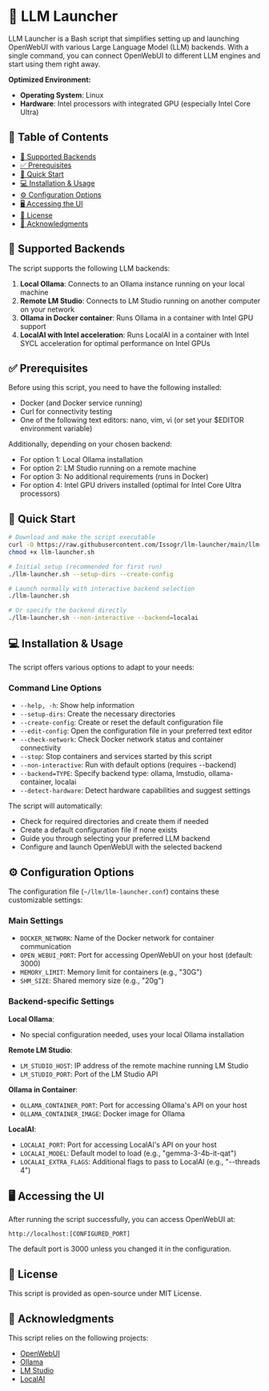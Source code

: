 # 🚀 LLM Launcher

LLM Launcher is a Bash script that simplifies setting up and launching OpenWebUI with various Large Language Model (LLM) backends. With a single command, you can connect OpenWebUI to different LLM engines and start using them right away.

**Optimized Environment:**
- **Operating System**: Linux
- **Hardware**: Intel processors with integrated GPU (especially Intel Core Ultra)

## 📑 Table of Contents
- [🔌 Supported Backends](#-supported-backends)
- [✅ Prerequisites](#-prerequisites)
- [🚀 Quick Start](#-quick-start)
- [💻 Installation & Usage](#-installation--usage)
- [⚙️ Configuration Options](#️-configuration-options)
- [🖥️ Accessing the UI](#️-accessing-the-ui)
- [📝 License](#-license)
- [🙏 Acknowledgments](#-acknowledgments)

## 🔌 Supported Backends

The script supports the following LLM backends:

1. **Local Ollama**: Connects to an Ollama instance running on your local machine
2. **Remote LM Studio**: Connects to LM Studio running on another computer on your network
3. **Ollama in Docker container**: Runs Ollama in a container with Intel GPU support
4. **LocalAI with Intel acceleration**: Runs LocalAI in a container with Intel SYCL acceleration for optimal performance on Intel GPUs

## ✅ Prerequisites

Before using this script, you need to have the following installed:

- Docker (and Docker service running)
- Curl for connectivity testing
- One of the following text editors: nano, vim, vi (or set your $EDITOR environment variable)

Additionally, depending on your chosen backend:
- For option 1: Local Ollama installation
- For option 2: LM Studio running on a remote machine
- For option 3: No additional requirements (runs in Docker)
- For option 4: Intel GPU drivers installed (optimal for Intel Core Ultra processors)

## 🚀 Quick Start

```bash
# Download and make the script executable
curl -O https://raw.githubusercontent.com/Issogr/llm-launcher/main/llm-launcher.sh
chmod +x llm-launcher.sh

# Initial setup (recommended for first run)
./llm-launcher.sh --setup-dirs --create-config

# Launch normally with interactive backend selection
./llm-launcher.sh

# Or specify the backend directly
./llm-launcher.sh --non-interactive --backend=localai
```

## 💻 Installation & Usage

The script offers various options to adapt to your needs:

### Command Line Options

- `--help, -h`: Show help information
- `--setup-dirs`: Create the necessary directories
- `--create-config`: Create or reset the default configuration file
- `--edit-config`: Open the configuration file in your preferred text editor
- `--check-network`: Check Docker network status and container connectivity
- `--stop`: Stop containers and services started by this script
- `--non-interactive`: Run with default options (requires --backend)
- `--backend=TYPE`: Specify backend type: ollama, lmstudio, ollama-container, localai
- `--detect-hardware`: Detect hardware capabilities and suggest settings

The script will automatically:
- Check for required directories and create them if needed
- Create a default configuration file if none exists
- Guide you through selecting your preferred LLM backend
- Configure and launch OpenWebUI with the selected backend

## ⚙️ Configuration Options

The configuration file (`~/llm/llm-launcher.conf`) contains these customizable settings:

### Main Settings
- `DOCKER_NETWORK`: Name of the Docker network for container communication
- `OPEN_WEBUI_PORT`: Port for accessing OpenWebUI on your host (default: 3000)
- `MEMORY_LIMIT`: Memory limit for containers (e.g., "30G")
- `SHM_SIZE`: Shared memory size (e.g., "20g")

### Backend-specific Settings

**Local Ollama**: 
- No special configuration needed, uses your local Ollama installation

**Remote LM Studio**:
- `LM_STUDIO_HOST`: IP address of the remote machine running LM Studio
- `LM_STUDIO_PORT`: Port of the LM Studio API

**Ollama in Container**:
- `OLLAMA_CONTAINER_PORT`: Port for accessing Ollama's API on your host
- `OLLAMA_CONTAINER_IMAGE`: Docker image for Ollama

**LocalAI**:
- `LOCALAI_PORT`: Port for accessing LocalAI's API on your host
- `LOCALAI_MODEL`: Default model to load (e.g., "gemma-3-4b-it-qat")
- `LOCALAI_EXTRA_FLAGS`: Additional flags to pass to LocalAI (e.g., "--threads 4")

## 🖥️ Accessing the UI

After running the script successfully, you can access OpenWebUI at:
```
http://localhost:[CONFIGURED_PORT]
```

The default port is 3000 unless you changed it in the configuration.

## 📝 License

This script is provided as open-source under MIT License.

## 🙏 Acknowledgments

This script relies on the following projects:
- [OpenWebUI](https://github.com/open-webui/open-webui)
- [Ollama](https://github.com/ollama/ollama)
- [LM Studio](https://lmstudio.ai/)
- [LocalAI](https://github.com/go-skynet/LocalAI)